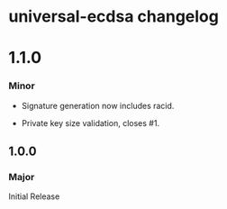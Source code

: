 # universal-ecdsa changelog

# 1.1.0

### Minor

- Signature generation now includes racid.

- Private key size validation, closes #1.

## 1.0.0

### Major

Initial Release
